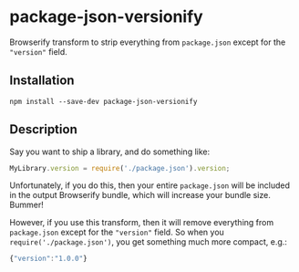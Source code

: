 package-json-versionify
=====

Browserify transform to strip everything from `package.json` except for
the `"version"` field.

Installation
----

    npm install --save-dev package-json-versionify

Description
----

Say you want to ship a library, and do something like:

```js
MyLibrary.version = require('./package.json').version;
```

Unfortunately, if you do this, then your entire `package.json` will be included
in the output Browserify bundle, which will increase your bundle size. Bummer!

However, if you use this transform, then it will remove everything from `package.json` except for the `"version"` field. So when you `require('./package.json')`, you get something much more compact, e.g.:

```js
{"version":"1.0.0"}
```

